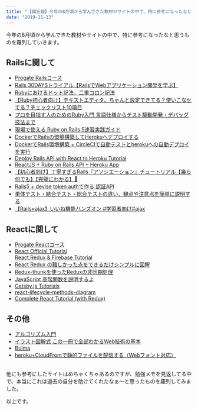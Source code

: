 ```yaml
---
title: "【備忘録】今年の8月頃から学んできた教材やサイトの中で、特に参考になったなと思うものの羅列"
date: "2019-11-13"
---
```


今年の8月頃から学んできた教材やサイトの中で、特に参考になったなと思うものを羅列していきます。

## Railsに関して
- [Progate Railsコース](https://prog-8.com/languages/rails5)<br/>
- [Rails 30DAYSトライアル【RailsでWebアプリケーション開発を学ぶ】](https://tokyofreelance.jp/daily-trial-rails0/)<br/>
- [Rubyにおけるドット記法，二重コロン記法
](https://qiita.com/ktarow/items/772014a4f0d48905f3ef)<br/>
- [【Ruby初心者向け】テキストエディタ、ちゃんと設定できてる？使いこなせてる？チェックリスト10項目
](https://qiita.com/jnchito/items/0ad568263f3419775d33)<br/>
- [プロを目指す人のためのRuby入門 言語仕様からテスト駆動開発・デバッグ技法まで](https://www.amazon.co.jp/%E3%83%97%E3%83%AD%E3%82%92%E7%9B%AE%E6%8C%87%E3%81%99%E4%BA%BA%E3%81%AE%E3%81%9F%E3%82%81%E3%81%AERuby%E5%85%A5%E9%96%80-%E8%A8%80%E8%AA%9E%E4%BB%95%E6%A7%98%E3%81%8B%E3%82%89%E3%83%86%E3%82%B9%E3%83%88%E9%A7%86%E5%8B%95%E9%96%8B%E7%99%BA%E3%83%BB%E3%83%87%E3%83%90%E3%83%83%E3%82%B0%E6%8A%80%E6%B3%95%E3%81%BE%E3%81%A7-Software-Design-plus%E3%82%B7%E3%83%AA%E3%83%BC%E3%82%BA/dp/4774193976)<br/>
- [現場で使える Ruby on Rails 5速習実践ガイド](https://www.amazon.co.jp/%E7%8F%BE%E5%A0%B4%E3%81%A7%E4%BD%BF%E3%81%88%E3%82%8B-Ruby-Rails-5%E9%80%9F%E7%BF%92%E5%AE%9F%E8%B7%B5%E3%82%AC%E3%82%A4%E3%83%89-%E5%A4%A7%E5%A0%B4%E5%AF%A7%E5%AD%90/dp/4839962227)<br/>
- [DockerでRailsの環境構築してHerokuへデプロイする
](https://qiita.com/fuku_tech/items/dc6b568f7f34df10cae7)<br/>
- [DockerでRails環境構築 + CircleCIで自動テストとherokuへの自動デプロイを実行](https://qiita.com/kei_f_1996/items/934296e23b0d8d877ff1)<br/>
- [Deploy Rails API with React to Heroku Tutorial](https://www.techandstartup.com/tutorials/rails-react-heroku#heroku)<br/>
- [ReactJS + Ruby on Rails API + Heroku App](https://medium.com/@bruno_boehm/reactjs-ruby-on-rails-api-heroku-app-2645c93f0814)<br/>
- [【初心者向け】丁寧すぎるRails『アソシエーション』チュートリアル【幾ら何でも】【完璧にわかる】🎸](https://qiita.com/kazukimatsumoto/items/14bdff681ec5ddac26d1)<br/>
- [Rails5 + devise token authで作る 認証API](http://www.webcyou.com/?p=7869)<br/>
- [単体テスト・結合テスト・総合テストの違い、観点や注意点を簡単に説明する](http://pm-rasinban.com/ut-it-st)<br/>
- [【Rails×ajax】いいね機能ハンズオン #学習者向け#ajax](https://qiita.com/naberina/items/c6b5c8d7756cb882fb20)<br/>

## Reactに関して
- [Progate Reactコース](https://prog-8.com/languages/react)<br/>
- [React Official Tutorial](https://reactjs.org/tutorial/tutorial.html)<br/>
[React,Redux & Firebase Tutorial](https://www.youtube.com/playlist?list=PL4cUxeGkcC9iWstfXntcj8f-dFZ4UtlN3)<br/>
- [React Redux の難しかった点をできるだけシンプルに図解
](https://qiita.com/suzukenz/items/40afe717029c2f8f4a54)<br/>
- [Redux-thunkを使ったReduxの非同期処理](https://kde.hateblo.jp/entry/2019/02/14/220155)<br/>
- [JavaScript 高階関数を説明するよ
](https://qiita.com/may88seiji/items/8f7e42353b6904af5e9a)<br/>
- [Gatsby.js Tutorials](https://www.gatsbyjs.org/tutorial/)<br/>
- [react-lifecycle-methods-diagram](http://projects.wojtekmaj.pl/react-lifecycle-methods-diagram/)<br/>
- [Complete React Tutorial (with Redux)](https://www.youtube.com/playlist?list=PL4cUxeGkcC9ij8CfkAY2RAGb-tmkNwQHG)<br/>

## その他
- [アルゴリズム入門](http://programmer.main.jp/index.html)<br/>
- [イラスト図解式 この一冊で全部わかるWeb技術の基本](https://www.amazon.co.jp/%E3%82%A4%E3%83%A9%E3%82%B9%E3%83%88%E5%9B%B3%E8%A7%A3%E5%BC%8F-%E3%81%93%E3%81%AE%E4%B8%80%E5%86%8A%E3%81%A7%E5%85%A8%E9%83%A8%E3%82%8F%E3%81%8B%E3%82%8BWeb%E6%8A%80%E8%A1%93%E3%81%AE%E5%9F%BA%E6%9C%AC-%E5%B0%8F%E6%9E%97-%E6%81%AD%E5%B9%B3/dp/4797388811/ref=pd_cp_14_4/357-8554549-5701959?_encoding=UTF8&pd_rd_i=4797388811&pd_rd_r=70a7d84c-57b0-43b2-be47-601829bc7731&pd_rd_w=p3JvL&pd_rd_wg=aaRlt&pf_rd_p=3be1534f-36f4-440c-b13e-b22eee9f7cff&pf_rd_r=JK0A9399FPM8HA4Y3Y68&psc=1&refRID=JK0A9399FPM8HA4Y3Y68)<br/>
- [Bulma](https://bulma.io/)<br/>
- [heroku+CloudFrontで静的ファイルを配信する（Webフォント対応）](https://qiita.com/Oakbow/items/9ceb93d47d918aeafe3a)<br/>

<br />
他にも参考にしたサイトはめちゃくちゃあるのですが、勉強メモを見返してる中で、本当にこれは過去の自分を助けてくれたなぁ〜と思ったものを羅列してみました。

以上です。